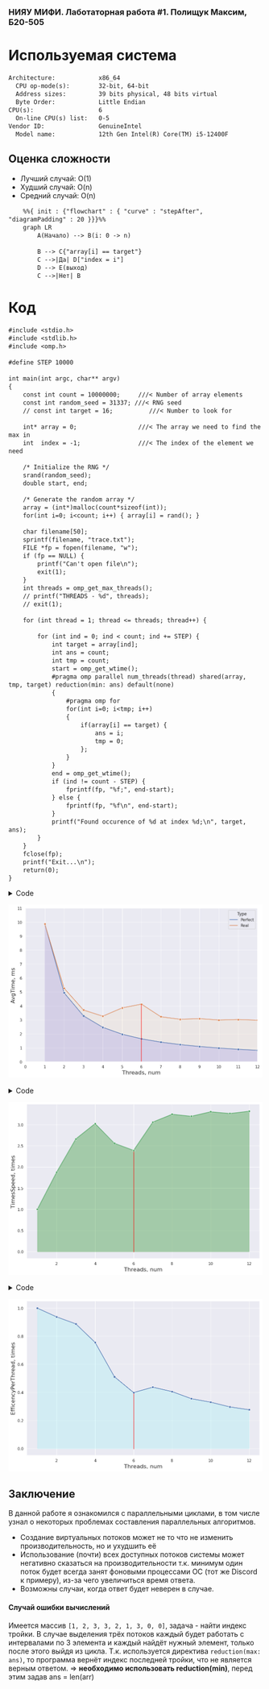 ### НИЯУ МИФИ. Лаботаторная работа #1. Полищук Максим, Б20-505

# Используемая система

```
Architecture:            x86_64
  CPU op-mode(s):        32-bit, 64-bit
  Address sizes:         39 bits physical, 48 bits virtual
  Byte Order:            Little Endian
CPU(s):                  6
  On-line CPU(s) list:   0-5
Vendor ID:               GenuineIntel
  Model name:            12th Gen Intel(R) Core(TM) i5-12400F
```

## Оценка сложности
- Лучший случай: O(1)
- Худший случай: O(n)
- Средний случай: O(n)



```mermaid
    %%{ init : {"flowchart" : { "curve" : "stepAfter", "diagramPadding" : 20 }}}%%
    graph LR
        A(Начало) --> B(i: 0 -> n)
        
        B --> C{"array[i] == target"}
        C -->|Да| D["index = i"]
        D --> E(выход)
        C -->|Нет| B
```

# Код
```
#include <stdio.h>
#include <stdlib.h>
#include <omp.h>

#define STEP 10000

int main(int argc, char** argv)
{
    const int count = 10000000;     ///< Number of array elements
    const int random_seed = 31337; ///< RNG seed
    // const int target = 16;          ///< Number to look for

    int* array = 0;                 ///< The array we need to find the max in
    int  index = -1;                ///< The index of the element we need

    /* Initialize the RNG */
    srand(random_seed);
    double start, end;

    /* Generate the random array */
    array = (int*)malloc(count*sizeof(int));
    for(int i=0; i<count; i++) { array[i] = rand(); }

    char filename[50];
    sprintf(filename, "trace.txt");
    FILE *fp = fopen(filename, "w");
    if (fp == NULL) {
        printf("Can't open file\n");
        exit(1);
    }
    int threads = omp_get_max_threads();
    // printf("THREADS - %d", threads);
    // exit(1);

    for (int thread = 1; thread <= threads; thread++) {

        for (int ind = 0; ind < count; ind += STEP) {
            int target = array[ind];
            int ans = count;
            int tmp = count;
            start = omp_get_wtime();
            #pragma omp parallel num_threads(thread) shared(array, tmp, target) reduction(min: ans) default(none)
            {
                #pragma omp for
                for(int i=0; i<tmp; i++)
                {
                    if(array[i] == target) { 
                        ans = i;
                        tmp = 0;
                    };
                }
            }
            end = omp_get_wtime();
            if (ind != count - STEP) {
                fprintf(fp, "%f;", end-start);
            } else {
                fprintf(fp, "%f\n", end-start);
            }
            printf("Found occurence of %d at index %d;\n", target, ans);
        }
    }
    fclose(fp);
    printf("Exit...\n");
    return(0);
}
```

<details>
  <summary>Code</summary>
    ```python
    # import matplotlib.pyplot as plt
    import seaborn as sns
    import pandas as pd
    sns.set_theme(style="darkgrid")

    dataset = []
    with open("trace.txt", "r") as f:
        for _ in range(12):
            line = list(map(float, f.readline().split(";")))
            dataset.append(line)
            
    for i in range(len(dataset)):
        line = dataset[i]
        line.sort()
        line = line[10:-10]
        dataset[i] = line

    sns.set(rc={'figure.figsize':(12,8)})
    ```


    ```python
    data = []
    for i, line in enumerate(dataset):
        data.append([i+1, (sum(line)/len(line))*1000, "Real"])
    saved = data.copy()
    data1 = data
    data_df = pd.DataFrame(data, columns=["Threads", "AvgTime", "Type"])
    for i in range(1, len(data1)): 
        data1[i] = [data1[i][0], data1[0][1] / data1[i][0], "Perfect"]
    data1[0][2] = "Perfect"
    # pdf = pd.DataFrame(data1, columns=["Threads", "AvgTime"])
    data1 = pd.DataFrame(data1, columns=["Threads", "AvgTime", "Type"])
    all_data = pd.concat([data1, data_df])
    ```


    ```python
    p = sns.lineplot(x="Threads", y="AvgTime", hue="Type", marker="o", data=all_data)
    p.set_xlabel("Threads, num", fontsize = 16)
    p.set_ylabel("AvgTime, ms", fontsize = 16)
    l1 = p.lines[0]

    x1 = l1.get_xydata()[:, 0]
    y1 = l1.get_xydata()[:, 1]

    p.fill_between(x1, y1, color="blue", alpha=0.1)
    l2 = p.lines[1]

    x2 = l2.get_xydata()[:, 0]
    y2 = l2.get_xydata()[:, 1]

    p.fill_between(x2, y2, color="orange", alpha=0.05)
    p.margins(x=0, y=0)
    _ = p.set_xticks(range(0, 13))
    _ = p.set_xticklabels(str(i) for i in range(0, 13))
    _ = p.set_yticks(range(0, 12))
    _ = p.set_yticklabels([str(i) for i in range(0, 12)])
    _ = p.axvline(x=6, ymax=0.37, color="red", alpha=0.8)
    ```
</details>

    
![png](imgs/output_5_0.png)
    


<details>
  <summary>Code</summary>
    ```python
    accceleration = [0] * 12
    for i in range(0, len(accceleration)):
        accceleration[i] = [saved[i][0], saved[0][1]/saved[i][1]]
    a_df = pd.DataFrame(accceleration, columns=["Threads", "TimesSpeed"])
    p = sns.lineplot(x="Threads", y="TimesSpeed", marker="o", data=a_df, color='g')
    p.set_xlabel("Threads, num", fontsize = 16)
    p.set_ylabel("TimesSpeed, times", fontsize = 16)
    l1 = p.lines[0]

    x1 = l1.get_xydata()[:, 0]
    y1 = l1.get_xydata()[:, 1]

    _ = p.fill_between(x1, y1, color="green", alpha=0.3)
    _ = p.axvline(x=6, ymin=0.043 ,ymax=0.692, color="red", alpha=0.8)
    ```
</details>

    
![png](imgs/output_6_0.png)
    


<details>
  <summary>Code</summary>
    ```python
    per_thread = [0] * 12
    for i in range(0, len(per_thread)):
        per_thread[i] = [accceleration[i][0], accceleration[i][1]/accceleration[i][0]]
    thr_df = pd.DataFrame(per_thread, columns=["Threads", "EfficencyPerThread"])
    p = sns.lineplot(x="Threads", y="EfficencyPerThread", marker="o", data=thr_df, color='b')
    p.set_xlabel("Threads, num", fontsize = 16)
    p.set_ylabel("EfficencyPerThread, times", fontsize = 16)
    l1 = p.lines[0]

    x1 = l1.get_xydata()[:, 0]
    y1 = l1.get_xydata()[:, 1]

    _ = p.fill_between(x1, y1, color="cyan", alpha=0.1)
    _ = p.axvline(x=6, ymin=0.043 ,ymax=0.4, color="red", alpha=0.8)
    ```
</details>

    
![png](imgs/output_7_0.png)
    


## Заключение
В данной работе я ознакомился с параллельными циклами, в том числе узнал о некоторых проблемах составления параллельных алгоритмов. 
- Создание виртуальных потоков может не то что не изменить производительность, но и ухудшить её
- Использование (почти) всех доступных потоков системы может негативно сказаться на производительности т.к. минимум один поток будет всегда занят фоновыми процессами ОС (тот же Discord к примеру), из-за чего увеличиться время ответа.
- Возможны случаи, когда ответ будет неверен в случае. 

#### Случай ошибки вычислений
Имеется массив ``[1, 2, 3, 3, 2, 1, 3, 0, 0]``, задача - найти индекс тройки. В случае выделения трёх потоков каждый будет работать с интервалами по 3 элемента и каждый найдёт нужный элемент, только после этого выйдя из цикла. Т.к. используется директива ``reduction(max: ans)``, то программа вернёт индекс последней тройки, что не является верным ответом. => **необходимо использовать reduction(min)**, перед этим задав ans = len(arr)
